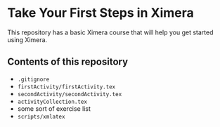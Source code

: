 # Take Your First Steps in Ximera

This repository has a basic Ximera course that will help you get started using Ximera. 

## Contents of this repository
- `.gitignore`
- `firstActivity/firstActivity.tex`
- `secondActivity/secondActivity.tex`
- `activityCollection.tex`
- some sort of exercise list
- `scripts/xmlatex`